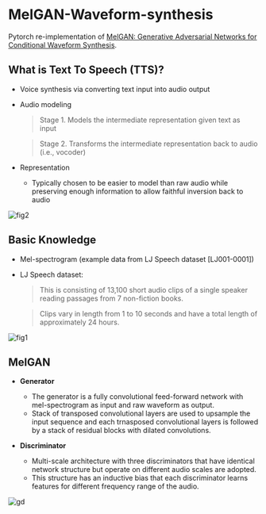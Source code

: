 # MelGAN-Waveform-synthesis
Pytorch re-implementation of [MelGAN: Generative Adversarial Networks for Conditional Waveform Synthesis](https://papers.nips.cc/paper/2019/hash/6804c9bca0a615bdb9374d00a9fcba59-Abstract.html).


## What is Text To Speech (TTS)?
- Voice synthesis via converting text input into audio output
- Audio modeling
  > Stage 1. Models the intermediate representation given text as input
  
  > Stage 2. Transforms the intermediate representation back to audio (i.e., vocoder)
- Representation
  - Typically chosen to be easier to model than raw audio while preserving enough information to allow faithful inversion back to audio

![fig2](https://user-images.githubusercontent.com/57162425/147518655-6a731bf4-ad05-435f-a3c9-54770fe4a79d.png)

## Basic Knowledge
- Mel-spectrogram (example data from LJ Speech dataset [LJ001-0001])
- LJ Speech dataset:
  > This is consisting of 13,100 short audio clips of a single speaker reading passages from 7 non-fiction books.
  
  > Clips vary in length from 1 to 10 seconds and have a total length of approximately 24 hours.

![fig1](https://user-images.githubusercontent.com/57162425/147518659-9f056950-115e-4a73-8a77-a66831d83097.png)


## MelGAN
- **Generator**
  - The generator is a fully convolutional feed-forward network with mel-spectrogram as input and raw waveform as output.
  - Stack of transposed convolutional layers are used to upsample the input sequence and each trnasposed convolutional layers is followed by a stack of residual blocks with dilated convolutions.

- **Discriminator**
  - Multi-scale architecture with three discriminators that have identical network structure but operate on different audio scales are adopted.
  - This structure has an inductive bias that each discriminator learns features for different frequency range of the audio.


![gd](https://user-images.githubusercontent.com/57162425/147518660-b03f88da-82e5-485a-b747-ba5627c74320.png)
